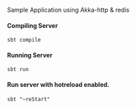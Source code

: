 Sample Application using Akka-http & redis

#### Compiling Server

    sbt compile

#### Running Server

    sbt run

#### Run server with hotreload enabled.

    sbt "~reStart"
